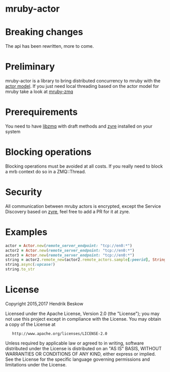 # mruby-actor
Breaking changes
================
The api has been rewritten, more to come.


Preliminary
===========

mruby-actor is a library to bring distributed concurrency to mruby with the [actor model](https://en.wikipedia.org/wiki/Actor_model).
If you just need local threading based on the actor model for mruby take a look at [mruby-zmq](https://github.com/Asmod4n/mruby-zmq)

Prerequirements
===============
You need to have [libzmq](https://github.com/zeromq/libzmq) with draft methods and [zyre](https://github.com/zeromq/zyre) installed on your system


Blocking operations
===================

Blocking operations must be avoided at all costs. If you really need to block a mrb context do so in a ZMQ::Thread.

Security
========

All communication between mruby actors is encrypted, except the Service Discovery based on [zyre](https://github.com/zeromq/zyre), feel free to add a PR for it at zyre.

Examples
========
```ruby
actor = Actor.new(remote_server_endpoint: "tcp://en0:*")
actor2 = Actor.new(remote_server_endpoint: "tcp://en0:*")
actor3 = Actor.new(remote_server_endpoint: "tcp://en0:*")
string = actor2.remote_new(actor2.remote_actors.sample[:peerid], String, "hallo")
string.async(:upcase!)
string.to_str
```

License
=======
   Copyright 2015,2017 Hendrik Beskow

   Licensed under the Apache License, Version 2.0 (the "License");
   you may not use this project except in compliance with the License.
   You may obtain a copy of the License at

       http://www.apache.org/licenses/LICENSE-2.0

   Unless required by applicable law or agreed to in writing, software
   distributed under the License is distributed on an "AS IS" BASIS,
   WITHOUT WARRANTIES OR CONDITIONS OF ANY KIND, either express or implied.
   See the License for the specific language governing permissions and
   limitations under the License.
